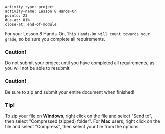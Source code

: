 ```c-lms
activity-type: project
activity-name: Lesson 8 Hands-On 
points: 23
due-at: 81%
close-at: end-of-module
```

For your Lesson 8 Hands-On,  `This Hands-­On will count towards your grade`, so be sure you complete all requirements.

<div class="panel panel-danger">
    <div class="panel-heading">
        <h3 class="panel-title">Caution!</h3>
    </div>
    <div class="panel-body">
        <p>Do not submit your project until you have completed all requirements, as you will not be able to resubmit.</p>
    </div>
</div>



<div class="panel panel-danger">
    <div class="panel-heading">
        <h3 class="panel-title">Caution!</h3>
    </div>
    <div class="panel-body">
        <p>Be sure to zip and submit your entire document when finished!</p>
    </div>
</div>

<div class="panel panel-info">
    <div class="panel-heading">
        <h3 class="panel-title">Tip!</h3>
    </div>
    <div class="panel-body">
        <p>To zip your file on <b>Windows</b>, right click on the file and select "Send to", then select "Compressed (zipped) folder". For <b>Mac</b> users, right click on the file and select "Compress", then select your file from the options.</p>
    </div>
</div>
